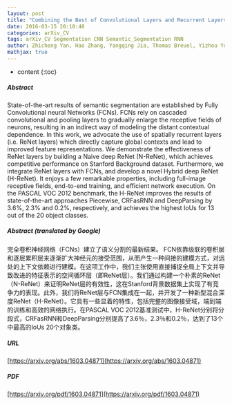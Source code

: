 ```yaml
---
layout: post
title: "Combining the Best of Convolutional Layers and Recurrent Layers: A Hybrid Network for Semantic Segmentation"
date: 2016-03-15 20:10:48
categories: arXiv_CV
tags: arXiv_CV Segmentation CNN Semantic_Segmentation RNN
author: Zhicheng Yan, Hao Zhang, Yangqing Jia, Thomas Breuel, Yizhou Yu
mathjax: true
---
```


* content
{:toc}

##### Abstract
State-of-the-art results of semantic segmentation are established by Fully Convolutional neural Networks (FCNs). FCNs rely on cascaded convolutional and pooling layers to gradually enlarge the receptive fields of neurons, resulting in an indirect way of modeling the distant contextual dependence. In this work, we advocate the use of spatially recurrent layers (i.e. ReNet layers) which directly capture global contexts and lead to improved feature representations. We demonstrate the effectiveness of ReNet layers by building a Naive deep ReNet (N-ReNet), which achieves competitive performance on Stanford Background dataset. Furthermore, we integrate ReNet layers with FCNs, and develop a novel Hybrid deep ReNet (H-ReNet). It enjoys a few remarkable properties, including full-image receptive fields, end-to-end training, and efficient network execution. On the PASCAL VOC 2012 benchmark, the H-ReNet improves the results of state-of-the-art approaches Piecewise, CRFasRNN and DeepParsing by 3.6%, 2.3% and 0.2%, respectively, and achieves the highest IoUs for 13 out of the 20 object classes.

##### Abstract (translated by Google)
完全卷积神经网络（FCNs）建立了语义分割的最新结果。 FCN依靠级联的卷积层和逐层累积层来逐渐扩大神经元的接受范围，从而产生一种间接的建模方式，对远处的上下文依赖进行建模。在这项工作中，我们主张使用直接捕捉全局上下文并导致改进的特征表示的空间循环层（即ReNet层）。我们通过构建一个朴素的ReNet（N-ReNet）来证明ReNet层的有效性，这在Stanford背景数据集上实现了有竞争力的表现。此外，我们将ReNet层与FCN集成在一起，并开发了一种新型混合深度ReNet（H-ReNet）。它具有一些显着的特性，包括完整的图像接受域，端到端的训练和高效的网络执行。在PASCAL VOC 2012基准测试中，H-ReNet分别将分段式，CRFasRNN和DeepParsing分别提高了3.6％，2.3％和0.2％，达到了13个中最高的IoUs 20个对象类。

##### URL
[https://arxiv.org/abs/1603.04871](https://arxiv.org/abs/1603.04871)

##### PDF
[https://arxiv.org/pdf/1603.04871](https://arxiv.org/pdf/1603.04871)

